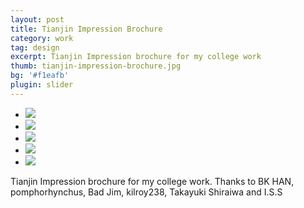 ```yaml
---
layout: post
title: Tianjin Impression Brochure
category: work
tag: design
excerpt: Tianjin Impression brochure for my college work
thumb: tianjin-impression-brochure.jpg
bg: '#f1eafb'
plugin: slider
---
```


<div class="flexslider">
  <ul class="slides">
    <li>
      <img src="{{ site.file }}/tianjin-impression-brochure-01.jpg">
    </li>
    <li>
      <img src="{{ site.file }}/tianjin-impression-brochure-02.jpg">
    </li>
    <li>
      <img src="{{ site.file }}/tianjin-impression-brochure-03.jpg">
    </li>
    <li>
      <img src="{{ site.file }}/tianjin-impression-brochure-04.jpg">
    </li>
    <li>
      <img src="{{ site.file }}/tianjin-impression-brochure-05.jpg">
    </li>
  </ul>
</div><!-- .flexslider -->

<div class=txt>
<p>Tianjin Impression brochure for my college work. Thanks to BK HAN, pomphorhynchus, Bad Jim, kilroy238, Takayuki Shiraiwa and I.S.S</p>
</div>